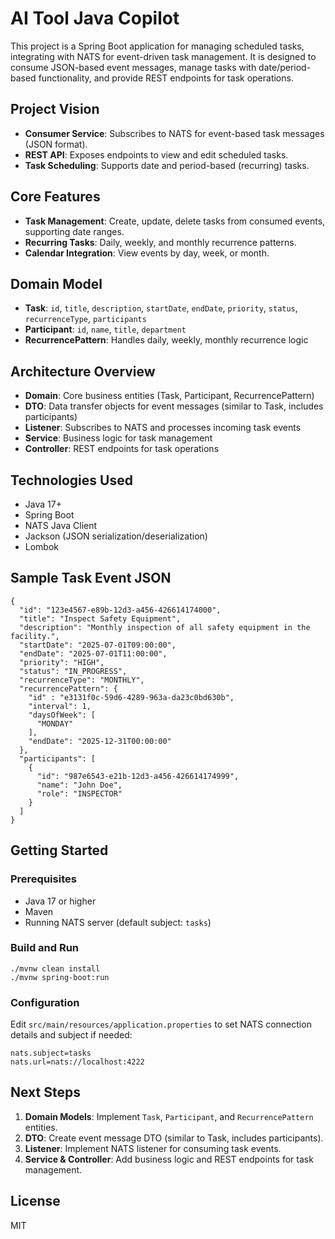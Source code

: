 # AI Tool Java Copilot

This project is a Spring Boot application for managing scheduled tasks, integrating with NATS for event-driven task management. It is designed to consume JSON-based event messages, manage tasks with date/period-based functionality, and provide REST endpoints for task operations.

## Project Vision
- **Consumer Service**: Subscribes to NATS for event-based task messages (JSON format).
- **REST API**: Exposes endpoints to view and edit scheduled tasks.
- **Task Scheduling**: Supports date and period-based (recurring) tasks.

## Core Features
- **Task Management**: Create, update, delete tasks from consumed events, supporting date ranges.
- **Recurring Tasks**: Daily, weekly, and monthly recurrence patterns.
- **Calendar Integration**: View events by day, week, or month.

## Domain Model
- **Task**: `id`, `title`, `description`, `startDate`, `endDate`, `priority`, `status`, `recurrenceType`, `participants`
- **Participant**: `id`, `name`, `title`, `department`
- **RecurrencePattern**: Handles daily, weekly, monthly recurrence logic

## Architecture Overview
- **Domain**: Core business entities (Task, Participant, RecurrencePattern)
- **DTO**: Data transfer objects for event messages (similar to Task, includes participants)
- **Listener**: Subscribes to NATS and processes incoming task events
- **Service**: Business logic for task management
- **Controller**: REST endpoints for task operations

## Technologies Used
- Java 17+
- Spring Boot
- NATS Java Client
- Jackson (JSON serialization/deserialization)
- Lombok

## Sample Task Event JSON
```
{
  "id": "123e4567-e89b-12d3-a456-426614174000",
  "title": "Inspect Safety Equipment",
  "description": "Monthly inspection of all safety equipment in the facility.",
  "startDate": "2025-07-01T09:00:00",
  "endDate": "2025-07-01T11:00:00",
  "priority": "HIGH",
  "status": "IN_PROGRESS",
  "recurrenceType": "MONTHLY",
  "recurrencePattern": {
    "id" : "e3131f0c-59d6-4289-963a-da23c0bd630b",
    "interval": 1,
    "daysOfWeek": [
      "MONDAY"
    ],
    "endDate": "2025-12-31T00:00:00"
  },
  "participants": [
    {
      "id": "987e6543-e21b-12d3-a456-426614174999",
      "name": "John Doe",
      "role": "INSPECTOR"
    }
  ]
}
```

## Getting Started

### Prerequisites
- Java 17 or higher
- Maven
- Running NATS server (default subject: `tasks`)

### Build and Run
```
./mvnw clean install
./mvnw spring-boot:run
```

### Configuration
Edit `src/main/resources/application.properties` to set NATS connection details and subject if needed:
```
nats.subject=tasks
nats.url=nats://localhost:4222
```

## Next Steps
1. **Domain Models**: Implement `Task`, `Participant`, and `RecurrencePattern` entities.
2. **DTO**: Create event message DTO (similar to Task, includes participants).
3. **Listener**: Implement NATS listener for consuming task events.
4. **Service & Controller**: Add business logic and REST endpoints for task management.

## License
MIT

